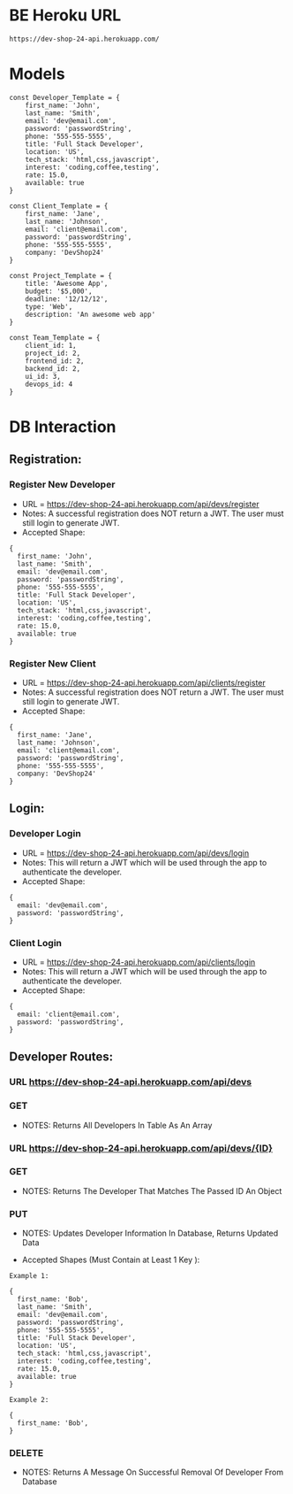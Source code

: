 # BE Heroku URL
    https://dev-shop-24-api.herokuapp.com/

# Models
    const Developer_Template = {
        first_name: 'John',
        last_name: 'Smith',
        email: 'dev@email.com',
        password: 'passwordString',
        phone: '555-555-5555',
        title: 'Full Stack Developer',
        location: 'US',
        tech_stack: 'html,css,javascript',
        interest: 'coding,coffee,testing',
        rate: 15.0,
        available: true
    }

    const Client_Template = {
        first_name: 'Jane',
        last_name: 'Johnson',
        email: 'client@email.com',
        password: 'passwordString',
        phone: '555-555-5555',
        company: 'DevShop24'
    }

    const Project_Template = {
        title: 'Awesome App',
        budget: '$5,000',
        deadline: '12/12/12',
        type: 'Web',
        description: 'An awesome web app'
    }

    const Team_Template = {
        client_id: 1,
        project_id: 2,
        frontend_id: 2,
        backend_id: 2,
        ui_id: 3,
        devops_id: 4
    }



# DB Interaction

## Registration:
### Register New Developer
- URL = https://dev-shop-24-api.herokuapp.com/api/devs/register
- Notes: A successful registration does NOT return a JWT. The user must still login to generate JWT. 
- Accepted Shape:
```
{
  first_name: 'John',
  last_name: 'Smith',
  email: 'dev@email.com',
  password: 'passwordString',
  phone: '555-555-5555',
  title: 'Full Stack Developer',
  location: 'US',
  tech_stack: 'html,css,javascript',
  interest: 'coding,coffee,testing',
  rate: 15.0,
  available: true
}
```

### Register New Client
- URL = https://dev-shop-24-api.herokuapp.com/api/clients/register
- Notes: A successful registration does NOT return a JWT. The user must still login to generate JWT. 
- Accepted Shape:
```
{
  first_name: 'Jane',
  last_name: 'Johnson',
  email: 'client@email.com',
  password: 'passwordString',
  phone: '555-555-5555',
  company: 'DevShop24'
}
```

## Login:
### Developer Login
- URL = https://dev-shop-24-api.herokuapp.com/api/devs/login
- Notes: This will return a JWT which will be used through the app to authenticate the developer. 
- Accepted Shape:
```
{
  email: 'dev@email.com',
  password: 'passwordString',
}
```

### Client Login
- URL = https://dev-shop-24-api.herokuapp.com/api/clients/login
- Notes: This will return a JWT which will be used through the app to authenticate the developer. 
- Accepted Shape:
```
{
  email: 'client@email.com',
  password: 'passwordString',
}
```

## Developer Routes:

### URL https://dev-shop-24-api.herokuapp.com/api/devs
### GET
- NOTES: Returns All Developers In Table As An Array

### URL https://dev-shop-24-api.herokuapp.com/api/devs/{ID}
### GET
- NOTES: Returns The Developer That Matches The Passed ID An Object

### PUT
- NOTES: Updates Developer Information In Database, Returns Updated Data

- Accepted Shapes (Must Contain at Least 1 Key ):

```
Example 1:

{
  first_name: 'Bob',
  last_name: 'Smith',
  email: 'dev@email.com',
  password: 'passwordString',
  phone: '555-555-5555',
  title: 'Full Stack Developer',
  location: 'US',
  tech_stack: 'html,css,javascript',
  interest: 'coding,coffee,testing',
  rate: 15.0,
  available: true
}

Example 2:

{
  first_name: 'Bob',
}
```

### DELETE
- NOTES: Returns A Message On Successful Removal Of Developer From Database

<!-- 
## User Login
- URL = http://luncher-lambda-buildweek.herokuapp.com/login 

- NOTES: This will return a JWT which will be used through the app to authenticate the user 

- Accepted Shape:
```
{
    email: "Bill@Billy.com",
    password: "TacoMan"
}
```

## Individual User Routes
- URL = http://luncher-lambda-buildweek.herokuapp.com/users/{id}
- Notes: MUST have JWT passed as Authentication header to access ALL `/users/{id}` routes

## School Routes
- URL = http://luncher-lambda-buildweek.herokuapp.com/schools
- Notes: MUST have a JWT passed as Authentication header to access ALL `/schools` routes

### Post New School
- Accepted Shape:
```
{
    name: "The New School",
    address: "111 School St, Atlantis, 55555",
    funds_required: 2500,
    admin_id: 3,
    funds_donated: 100 **
}

```


 -->

